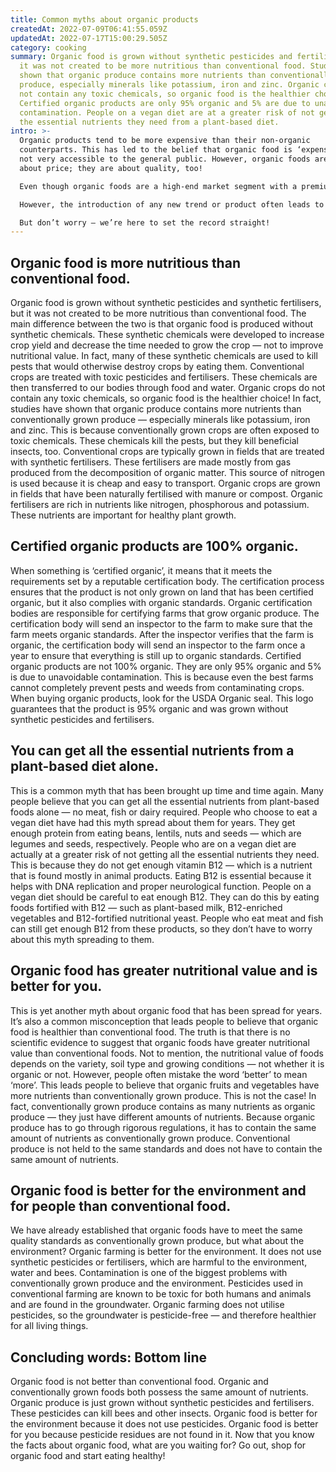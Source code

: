 ```yaml
---
title: Common myths about organic products
createdAt: 2022-07-09T06:41:55.059Z
updatedAt: 2022-07-17T15:00:29.505Z
category: cooking
summary: Organic food is grown without synthetic pesticides and fertilisers, but
  it was not created to be more nutritious than conventional food. Studies have
  shown that organic produce contains more nutrients than conventionally grown
  produce, especially minerals like potassium, iron and zinc. Organic crops do
  not contain any toxic chemicals, so organic food is the healthier choice.
  Certified organic products are only 95% organic and 5% are due to unavoidable
  contamination. People on a vegan diet are at a greater risk of not getting all
  the essential nutrients they need from a plant-based diet.
intro: >-
  Organic products tend to be more expensive than their non-organic
  counterparts. This has led to the belief that organic food is ‘expensive’ and
  not very accessible to the general public. However, organic foods are not just
  about price; they are about quality, too!

  Even though organic foods are a high-end market segment with a premium price, in recent years there has been a growing demand for such products. This is primarily because of the numerous benefits of switching from conventional to organic food.

  However, the introduction of any new trend or product often leads to unnecessary confusion and false information. When it comes to buying and using organic products, there are some common myths that might seem like red flags:

  But don’t worry — we’re here to set the record straight!
---
```


## Organic food is more nutritious than conventional food.

Organic food is grown without synthetic pesticides and synthetic fertilisers, but it was not created to be more nutritious than conventional food. The main difference between the two is that organic food is produced without synthetic chemicals. These synthetic chemicals were developed to increase crop yield and decrease the time needed to grow the crop — not to improve nutritional value. In fact, many of these synthetic chemicals are used to kill pests that would otherwise destroy crops by eating them.
Conventional crops are treated with toxic pesticides and fertilisers. These chemicals are then transferred to our bodies through food and water. Organic crops do not contain any toxic chemicals, so organic food is the healthier choice!
In fact, studies have shown that organic produce contains more nutrients than conventionally grown produce — especially minerals like potassium, iron and zinc. This is because conventionally grown crops are often exposed to toxic chemicals. These chemicals kill the pests, but they kill beneficial insects, too.
Conventional crops are typically grown in fields that are treated with synthetic fertilisers. These fertilisers are made mostly from gas produced from the decomposition of organic matter. This source of nitrogen is used because it is cheap and easy to transport.
Organic crops are grown in fields that have been naturally fertilised with manure or compost. Organic fertilisers are rich in nutrients like nitrogen, phosphorous and potassium. These nutrients are important for healthy plant growth.

## Certified organic products are 100% organic.

When something is ‘certified organic’, it means that it meets the requirements set by a reputable certification body. The certification process ensures that the product is not only grown on land that has been certified organic, but it also complies with organic standards.
Organic certification bodies are responsible for certifying farms that grow organic produce. The certification body will send an inspector to the farm to make sure that the farm meets organic standards. After the inspector verifies that the farm is organic, the certification body will send an inspector to the farm once a year to ensure that everything is still up to organic standards.
Certified organic products are not 100% organic. They are only 95% organic and 5% is due to unavoidable contamination. This is because even the best farms cannot completely prevent pests and weeds from contaminating crops.
When buying organic products, look for the USDA Organic seal. This logo guarantees that the product is 95% organic and was grown without synthetic pesticides and fertilisers.

## You can get all the essential nutrients from a plant-based diet alone.

This is a common myth that has been brought up time and time again. Many people believe that you can get all the essential nutrients from plant-based foods alone — no meat, fish or dairy required.
People who choose to eat a vegan diet have had this myth spread about them for years. They get enough protein from eating beans, lentils, nuts and seeds — which are legumes and seeds, respectively.
People who are on a vegan diet are actually at a greater risk of not getting all the essential nutrients they need. This is because they do not get enough vitamin B12 — which is a nutrient that is found mostly in animal products. Eating B12 is essential because it helps with DNA replication and proper neurological function.
People on a vegan diet should be careful to eat enough B12. They can do this by eating foods fortified with B12 — such as plant-based milk, B12-enriched vegetables and B12-fortified nutritional yeast.
People who eat meat and fish can still get enough B12 from these products, so they don’t have to worry about this myth spreading to them.

## Organic food has greater nutritional value and is better for you.

This is yet another myth about organic food that has been spread for years. It’s also a common misconception that leads people to believe that organic food is healthier than conventional food.
The truth is that there is no scientific evidence to suggest that organic foods have greater nutritional value than conventional foods. Not to mention, the nutritional value of foods depends on the variety, soil type and growing conditions — not whether it is organic or not.
However, people often mistake the word ‘better’ to mean ‘more’. This leads people to believe that organic fruits and vegetables have more nutrients than conventionally grown produce. This is not the case!
In fact, conventionally grown produce contains as many nutrients as organic produce — they just have different amounts of nutrients.
Because organic produce has to go through rigorous regulations, it has to contain the same amount of nutrients as conventionally grown produce. Conventional produce is not held to the same standards and does not have to contain the same amount of nutrients.

## Organic food is better for the environment and for people than conventional food.

We have already established that organic foods have to meet the same quality standards as conventionally grown produce, but what about the environment?
Organic farming is better for the environment. It does not use synthetic pesticides or fertilisers, which are harmful to the environment, water and bees.
Contamination is one of the biggest problems with conventionally grown produce and the environment. Pesticides used in conventional farming are known to be toxic for both humans and animals and are found in the groundwater.
Organic farming does not utilise pesticides, so the groundwater is pesticide-free — and therefore healthier for all living things.

## Concluding words: Bottom line

Organic food is not better than conventional food. Organic and conventionally grown foods both possess the same amount of nutrients. Organic produce is just grown without synthetic pesticides and fertilisers. These pesticides can kill bees and other insects. Organic food is better for the environment because it does not use pesticides. Organic food is better for you because pesticide residues are not found in it. Now that you know the facts about organic food, what are you waiting for? Go out, shop for organic food and start eating healthy!
